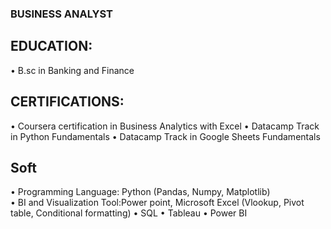 ### BUSINESS ANALYST 

## EDUCATION:
• B.sc in Banking and Finance

## CERTIFICATIONS:
•	Coursera certification in Business Analytics with Excel
•	Datacamp Track in Python Fundamentals
•	Datacamp Track in Google Sheets Fundamentals

## Soft
• Programming Language: Python (Pandas, Numpy, Matplotlib)                                     
• BI and Visualization Tool:Power point, Microsoft Excel (Vlookup, Pivot table, Conditional formatting)
• SQL
• Tableau
• Power BI


